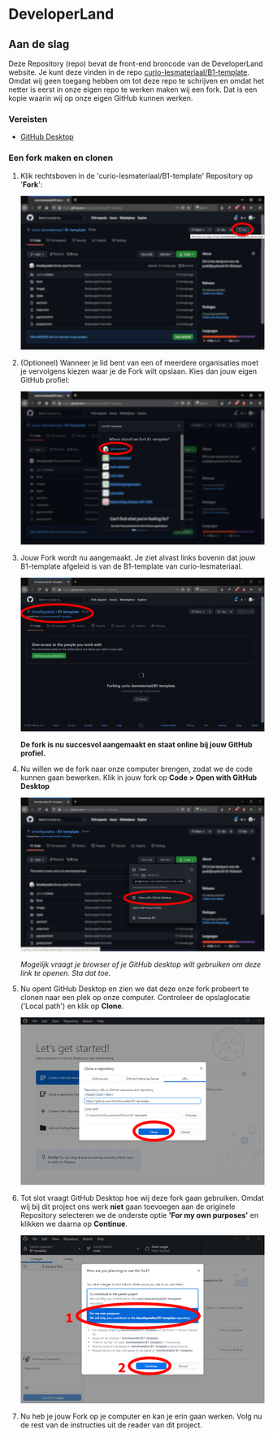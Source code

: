# DeveloperLand

## Aan de slag

Deze Repository (repo) bevat de front-end broncode van de DeveloperLand website. Je kunt deze vinden in de repo [curio-lesmateriaal/B1-template](https://github.com/curio-lesmateriaal/B1-template). Omdat wij geen toegang hebben om tot deze repo te schrijven en omdat het netter is eerst in onze eigen repo te werken maken wij een fork. Dat is een kopie waarin wij op onze eigen GitHub kunnen werken.



### Vereisten

* [GitHub Desktop](https://desktop.github.com/)



### Een fork maken en clonen

1. Klik rechtsboven in de 'curio-lesmateriaal/B1-template' Repository  op '**Fork**':

   ![Stap 01](.github\forken\01.png)

2. (Optioneel) Wanneer je lid bent van een of meerdere organisaties moet je vervolgens kiezen waar je de Fork wilt opslaan. Kies dan jouw eigen GitHub profiel:

   ![Stap 02](.github\forken\02.png)

3. Jouw Fork wordt nu aangemaakt. Je ziet alvast links bovenin dat jouw B1-template afgeleid is van de B1-template van curio-lesmateriaal.

   ![Stap 03](.github\forken\03.png)

   **De fork is nu succesvol aangemaakt en staat online bij jouw GitHub profiel.**

4. Nu willen we de fork naar onze computer brengen, zodat we de code kunnen gaan bewerken. Klik in jouw fork op **Code > Open with GitHub Desktop**

   ![Stap 04](.github\forken\04.png)

   *Mogelijk vraagt je browser of je GitHub desktop wilt gebruiken om deze link te openen. Sta dat toe.*

5. Nu opent GitHub Desktop en zien we dat deze onze fork probeert te clonen naar een plek op onze computer. Controleer de opslaglocatie ('Local path') en klik op **Clone**.

   ![Stap 05](.github\forken\05.png)

6. Tot slot vraagt GitHub Desktop hoe wij deze fork gaan gebruiken. Omdat wij bij dit project ons werk **niet** gaan toevoegen aan de originele Repository selecteren we de onderste optie **'For my own purposes'** en klikken we daarna op **Continue**.

   ![Stap 06](.github\forken\06.png)

7. Nu heb je jouw Fork op je computer en kan je erin gaan werken. Volg nu de rest van de instructies uit de reader van dit project.

